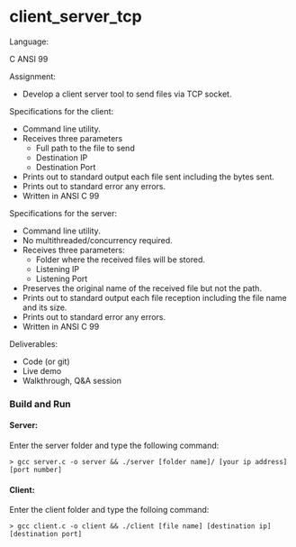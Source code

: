 # client_server_tcp

Language:

C ANSI 99


Assignment:

* Develop a client server tool to send files via TCP socket.


Specifications for the client:

* Command line utility.
* Receives three parameters
  * Full path to the file to send
  * Destination IP
  * Destination Port
* Prints out to standard output each file sent including the bytes sent.
* Prints out to standard error any errors.
* Written in ANSI C 99


Specifications for the server:

* Command line utility.
* No multithreaded/concurrency required.
* Receives three parameters:
  * Folder where the received files will be stored.
  * Listening IP
  * Listening Port
* Preserves the original name of the received file but not the path.
* Prints out to standard output each file reception including the file name and its size.
* Prints out to standard error any errors.
* Written in ANSI C 99


Deliverables:

* Code (or git)
* Live demo
* Walkthrough, Q&A session


### Build and Run

#### Server:
Enter the server folder and type the following command:
```
> gcc server.c -o server && ./server [folder name]/ [your ip address] [port number]
```

#### Client:
Enter the client folder and type the folloing command:
```
> gcc client.c -o client && ./client [file name] [destination ip] [destination port]
```
